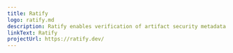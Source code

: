 ```yaml
---
title: Ratify
logo: ratify.md
description: Ratify enables verification of artifact security metadata and admits for deployment on Kubernetes only those that comply with policies you create.
linkText: Ratify
projectUrl: https://ratify.dev/
---
```

